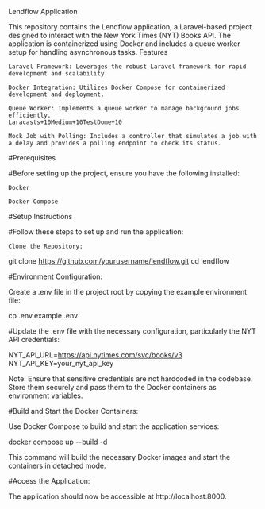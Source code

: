 Lendflow Application

This repository contains the Lendflow application, a Laravel-based project designed to interact with the New York Times (NYT) Books API. The application is containerized using Docker and includes a queue worker setup for handling asynchronous tasks.
Features

    Laravel Framework: Leverages the robust Laravel framework for rapid development and scalability.​

    Docker Integration: Utilizes Docker Compose for containerized development and deployment.​

    Queue Worker: Implements a queue worker to manage background jobs efficiently.​
    Laracasts+10Medium+10TestDome+10

    Mock Job with Polling: Includes a controller that simulates a job with a delay and provides a polling endpoint to check its status.​

#Prerequisites

#Before setting up the project, ensure you have the following installed:

    Docker

    Docker Compose

#Setup Instructions

#Follow these steps to set up and run the application:

    Clone the Repository:

git clone https://github.com/yourusername/lendflow.git
cd lendflow

#Environment Configuration:

Create a .env file in the project root by copying the example environment file:

cp .env.example .env

#Update the .env file with the necessary configuration, particularly the NYT API credentials:

NYT_API_URL=https://api.nytimes.com/svc/books/v3
NYT_API_KEY=your_nyt_api_key

Note: Ensure that sensitive credentials are not hardcoded in the codebase. Store them securely and pass them to the Docker containers as environment variables.​

#Build and Start the Docker Containers:

Use Docker Compose to build and start the application services:

docker compose up --build -d

This command will build the necessary Docker images and start the containers in detached mode.

#Access the Application:

The application should now be accessible at http://localhost:8000.